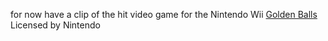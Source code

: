 for now have a clip of the hit video game for the Nintendo Wii [Golden Balls](https://en.wikipedia.org/wiki/Golden_Balls) Licensed by Nintendo
